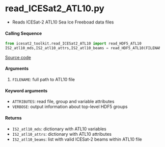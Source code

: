 read_ICESat2_ATL10.py
=====================

- Reads ICESat-2 ATL10 Sea Ice Freeboad data files

#### Calling Sequence
```python
from icesat2_toolkit.read_ICESat2_ATL10 import read_HDF5_ATL10
IS2_atl10_mds,IS2_atl10_attrs,IS2_atl10_beams = read_HDF5_ATL10(FILENAME)
```
[Source code](https://github.com/tsutterley/read-ICESat-2/blob/main/icesat2_toolkit/read_ICESat2_ATL10.py)

#### Arguments
1. `FILENAME`: full path to ATL10 file

#### Keyword arguments
- `ATTRIBUTES`: read file, group and variable attributes
- `VERBOSE`: output information about top-level HDF5 groups

#### Returns
- `IS2_atl10_mds`: dictionary with ATL10 variables
- `IS2_atl10_attrs`: dictionary with ATL10 attributes
- `IS2_atl10_beams`: list with valid ICESat-2 beams within ATL10 file
